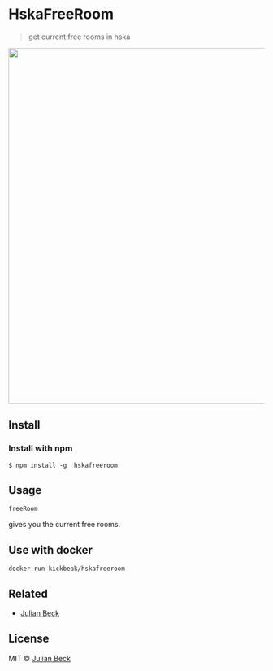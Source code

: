 # HskaFreeRoom

> get current free rooms in hska

<p >
  <img width="700" src="https://rawcdn.githack.com/jufabeck2202/HskaFreeRoom/5cb0ee4e1a93aae268e72b6b523a04aeca5c96a2/rec.svg">
</p>


## Install
### Install with npm
```
$ npm install -g  hskafreeroom
```

## Usage
```js
freeRoom
```
gives you the current free rooms.

## Use with docker
```
docker run kickbeak/hskafreeroom
```

## Related

- [Julian Beck](https://github.com/jufabeck2202)

## License

MIT © [Julian Beck](https://github.com/jufabeck2202)

